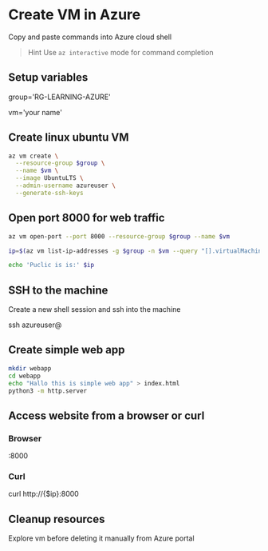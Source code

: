 # Create VM in Azure

Copy and paste commands into Azure cloud shell

> Hint
> Use `az interactive` mode for command completion

## Setup variables
group='RG-LEARNING-AZURE'

vm='your name'

## Create linux ubuntu VM
```bash
az vm create \
  --resource-group $group \
  --name $vm \
  --image UbuntuLTS \
  --admin-username azureuser \
  --generate-ssh-keys
```

## Open port 8000 for web traffic
```bash
az vm open-port --port 8000 --resource-group $group --name $vm

ip=$(az vm list-ip-addresses -g $group -n $vm --query "[].virtualMachine.network.publicIpAddresses[*].ipAddress" -o tsv)

echo 'Puclic is is:' $ip
```

## SSH to the machine

Create a new shell session and ssh into the machine

ssh azureuser@<copied IP>

## Create simple web app

```bash
mkdir webapp
cd webapp
echo "Hallo this is simple web app" > index.html
python3 -m http.server
```

## Access website from a browser or curl

### Browser

<IP Address>:8000

### Curl

curl http://{$ip}:8000

## Cleanup resources

Explore vm before deleting it manually from Azure portal

